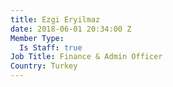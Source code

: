 ```yaml
---
title: Ezgi Eryilmaz
date: 2018-06-01 20:34:00 Z
Member Type:
  Is Staff: true
Job Title: Finance & Admin Officer
Country: Turkey
---
```


